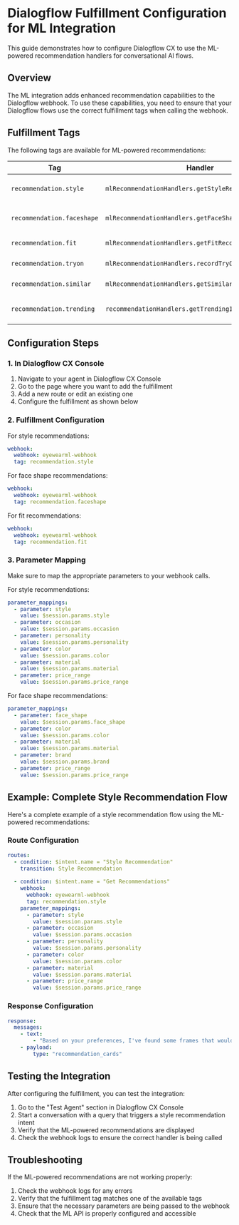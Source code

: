 # Dialogflow Fulfillment Configuration for ML Integration

This guide demonstrates how to configure Dialogflow CX to use the ML-powered recommendation handlers for conversational AI flows.

## Overview

The ML integration adds enhanced recommendation capabilities to the Dialogflow webhook. To use these capabilities, you need to ensure that your Dialogflow flows use the correct fulfillment tags when calling the webhook.

## Fulfillment Tags

The following tags are available for ML-powered recommendations:

| Tag | Handler | Description |
|-----|---------|-------------|
| `recommendation.style` | `mlRecommendationHandlers.getStyleRecommendations` | Get ML-powered style recommendations |
| `recommendation.faceshape` | `mlRecommendationHandlers.getFaceShapeRecommendations` | Get face shape compatible frames |
| `recommendation.fit` | `mlRecommendationHandlers.getFitRecommendations` | Get fit-optimized recommendations |
| `recommendation.tryon` | `mlRecommendationHandlers.recordTryOnEvent` | Record virtual try-on events |
| `recommendation.similar` | `mlRecommendationHandlers.getSimilarFrames` | Find similar frames |
| `recommendation.trending` | `recommendationHandlers.getTrendingItems` | Get trending items (legacy handler) |

## Configuration Steps

### 1. In Dialogflow CX Console

1. Navigate to your agent in Dialogflow CX Console
2. Go to the page where you want to add the fulfillment
3. Add a new route or edit an existing one
4. Configure the fulfillment as shown below

### 2. Fulfillment Configuration

For style recommendations:

```yaml
webhook:
  webhook: eyewearml-webhook
  tag: recommendation.style
```

For face shape recommendations:

```yaml
webhook:
  webhook: eyewearml-webhook
  tag: recommendation.faceshape
```

For fit recommendations:

```yaml
webhook:
  webhook: eyewearml-webhook
  tag: recommendation.fit
```

### 3. Parameter Mapping

Make sure to map the appropriate parameters to your webhook calls.

For style recommendations:

```yaml
parameter_mappings:
  - parameter: style
    value: $session.params.style
  - parameter: occasion
    value: $session.params.occasion
  - parameter: personality
    value: $session.params.personality
  - parameter: color
    value: $session.params.color
  - parameter: material
    value: $session.params.material
  - parameter: price_range
    value: $session.params.price_range
```

For face shape recommendations:

```yaml
parameter_mappings:
  - parameter: face_shape
    value: $session.params.face_shape
  - parameter: color
    value: $session.params.color
  - parameter: material
    value: $session.params.material
  - parameter: brand
    value: $session.params.brand
  - parameter: price_range
    value: $session.params.price_range
```

## Example: Complete Style Recommendation Flow

Here's a complete example of a style recommendation flow using the ML-powered recommendations:

### Route Configuration

```yaml
routes:
  - condition: $intent.name = "Style Recommendation"
    transition: Style Recommendation
    
  - condition: $intent.name = "Get Recommendations"
    webhook:
      webhook: eyewearml-webhook
      tag: recommendation.style
    parameter_mappings:
      - parameter: style
        value: $session.params.style
      - parameter: occasion
        value: $session.params.occasion
      - parameter: personality
        value: $session.params.personality
      - parameter: color
        value: $session.params.color
      - parameter: material
        value: $session.params.material
      - parameter: price_range
        value: $session.params.price_range
```

### Response Configuration

```yaml
response:
  messages:
    - text:
        - "Based on your preferences, I've found some frames that would suit your style."
    - payload:
        type: "recommendation_cards"
```

## Testing the Integration

After configuring the fulfillment, you can test the integration:

1. Go to the "Test Agent" section in Dialogflow CX Console
2. Start a conversation with a query that triggers a style recommendation intent
3. Verify that the ML-powered recommendations are displayed
4. Check the webhook logs to ensure the correct handler is being called

## Troubleshooting

If the ML-powered recommendations are not working properly:

1. Check the webhook logs for any errors
2. Verify that the fulfillment tag matches one of the available tags
3. Ensure that the necessary parameters are being passed to the webhook
4. Check that the ML API is properly configured and accessible
